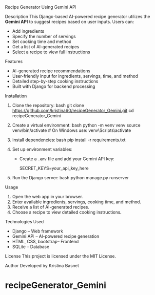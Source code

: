 Recipe Generator Using Gemini API

Description
This Django-based AI-powered recipe generator utilizes the **Gemini API** to suggest recipes based on user inputs. Users can:
- Add ingredients
- Specify the number of servings
- Set cooking time and method
- Get a list of AI-generated recipes
- Select a recipe to view full instructions

Features
- AI-generated recipe recommendations
- User-friendly input for ingredients, servings, time, and method
- Detailed step-by-step cooking instructions
- Built with Django for backend processing

Installation
1. Clone the repository:
   bash
   git clone https://github.com/kristina60/recipeGenerator_Gemini.git
   cd recipeGenerator_Gemini
   
2. Create a virtual environment:
   bash
   python -m venv venv
   source venv/bin/activate   # On Windows use: venv\Scripts\activate
   
3. Install dependencies:
   bash
   pip install -r requirements.txt
   
4. Set up environment variables:
   - Create a `.env` file and add your Gemini API key:
     
     SECRET_KEYS=your_api_key_here
     
5. Run the Django server:
   bash
   python manage.py runserver
   

Usage
1. Open the web app in your browser.
2. Enter available ingredients, servings, cooking time, and method.
3. Receive a list of AI-generated recipes.
4. Choose a recipe to view detailed cooking instructions.

Technologies Used
- Django – Web framework
- Gemini API – AI-powered recipe generation
- HTML, CSS, bootstrap– Frontend
- SQLite – Database

License
This project is licensed under the MIT License.

Author
Developed by Kristina Basnet

# recipeGenerator_Gemini
